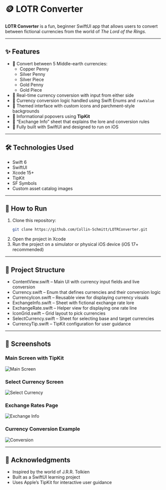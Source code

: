 # 🪙 LOTR Converter

**LOTR Converter** is a fun, beginner SwiftUI app that allows users to convert between fictional currencies from the world of *The Lord of the Rings*.

---

## ✨ Features

- 🧮 Convert between 5 Middle-earth currencies:
  - Copper Penny
  - Silver Penny
  - Silver Piece
  - Gold Penny
  - Gold Piece
- 🔄 Real-time currency conversion with input from either side
- 🧠 Currency conversion logic handled using Swift Enums and `rawValue`
- 🎨 Themed interface with custom icons and parchment-style backgrounds
- 💬 Informational popovers using **TipKit**
- 📜 “Exchange Info” sheet that explains the lore and conversion rules
- 📱 Fully built with SwiftUI and designed to run on iOS

---

## 🛠️ Technologies Used

- Swift 6
- SwiftUI
- Xcode 15+
- TipKit
- SF Symbols
- Custom asset catalog images

---

## 🧭 How to Run

1. Clone this repository:
   ```bash
   git clone https://github.com/Collin-Schmitt/LOTRConverter.git
2. Open the project in Xcode
3. Run the project on a simulator or physical iOS device (iOS 17+ recommended)

---

## 📁 Project Structure
- ContentView.swift – Main UI with currency input fields and live conversion
- Currency.swift – Enum that defines currencies and their conversion logic
- CurrencyIcon.swift – Reusable view for displaying currency visuals
- ExchangeInfo.swift – Sheet with fictional exchange rate lore
- ExchangeRate.swift – Helper view for displaying one rate line
- IconGrid.swift – Grid layout to pick currencies
- SelectCurrency.swift – Sheet for selecting base and target currencies
- CurrencyTip.swift – TipKit configuration for user guidance

---

## 📸 Screenshots
### Main Screen with TipKit  
![Main Screen](Screenshots/Main%20Screen%20w:%20TipKit.png)

### Select Currency Screen  
![Select Currency](Screenshots/Select%20Currency%20Screen.png)

### Exchange Rates Page  
![Exchange Info](Screenshots/ExchangeRates%20Page.png)

### Currency Conversion Example  
![Conversion](Screenshots/Currency%20Conversion%20.png)


---

## 🙌 Acknowledgments
- Inspired by the world of J.R.R. Tolkien
- Built as a SwiftUI learning project
- Uses Apple’s TipKit for interactive user guidance
